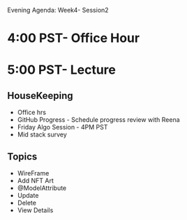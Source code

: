 Evening Agenda:  Week4- Session2 
# 4:00 PST-  Office Hour
# 5:00 PST-  Lecture

## HouseKeeping
- Office hrs 
- GitHub Progress - Schedule progress review with Reena
- Friday Algo Session - 4PM PST  
- Mid stack survey 

## Topics
- WireFrame 
- Add NFT Art
- @ModelAttribute
- Update 
- Delete 
- View Details 